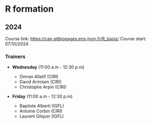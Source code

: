# R formation

## 2024

Course link: https://can.gitbiopages.ens-lyon.fr/R_basis/
Course start: 07/10/2024

### Trainers

 - **Wednesday** (11:00 a.m - 12:30 p.m)

   - Omran Allatif (CIRI)
   - David Armisen (CIRI)
   - Christophe Arpin (CIRI)

 - **Friday** (11:00 a.m - 12:30 p.m)

   - Baptiste Alberti (IGFL)
   - Antoine Corbin (CIRI)
   - Laurent Gilquin (IGFL)
